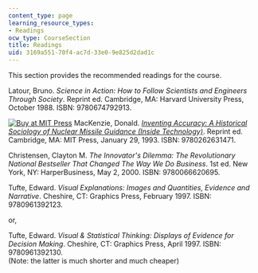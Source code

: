 ```yaml
---
content_type: page
learning_resource_types:
- Readings
ocw_type: CourseSection
title: Readings
uid: 3169a551-70f4-ac7d-33e0-9e825d2dad1c
---
```


This section provides the recommended readings for the course.

Latour, Bruno. _Science in Action: How to Follow Scientists and Engineers Through Society_. Reprint ed. Cambridge, MA: Harvard University Press, October 1988. ISBN: 9780674792913.

[![Buy at MIT Press](/images/mp_logo.gif)](https://mitpress.mit.edu/9780262631471) MacKenzie, Donald. [_Inventing Accuracy: A Historical Sociology of Nuclear Missile Guidance (Inside Technology)_](https://mitpress.mit.edu/9780262631471). Reprint ed. Cambridge, MA: MIT Press, January 29, 1993. ISBN: 9780262631471.

Christensen, Clayton M. _The Innovator's Dilemma: The Revolutionary National Bestseller That Changed The Way We Do Business_. 1st ed. New York, NY: HarperBusiness, May 2, 2000. ISBN: 9780066620695.

Tufte, Edward. _Visual Explanations: Images and Quantities, Evidence and Narrative_. Cheshire, CT: Graphics Press, February 1997. ISBN: 9780961392123.

or,

Tufte, Edward. _Visual & Statistical Thinking: Displays of Evidence for Decision Making_. Cheshire, CT: Graphics Press, April 1997. ISBN: 9780961392130.  
(Note: the latter is much shorter and much cheaper)